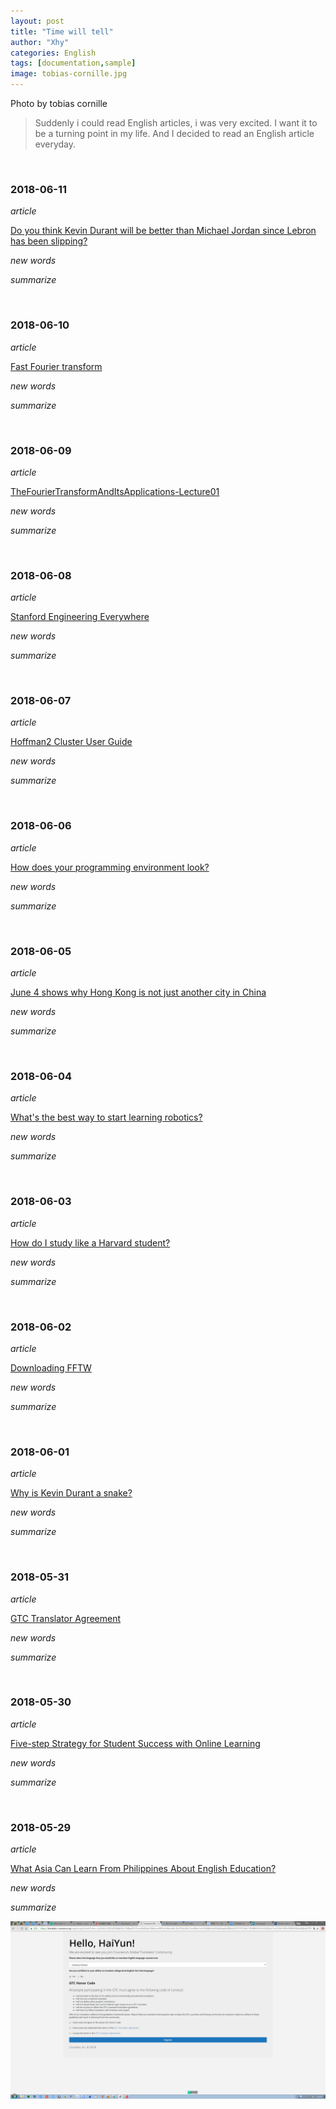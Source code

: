 ```yaml
---
layout: post
title: "Time will tell"
author: "Xhy"
categories: English
tags: [documentation,sample]
image: tobias-cornille.jpg
---
```



Photo by tobias cornille

>Suddenly i could read English articles, i was very excited. I want it to be a turning point in my life.
And I decided to read an English article everyday.

<br />


### 2018-06-11

*article*

[Do you think Kevin Durant will be better than Michael Jordan since Lebron has been slipping?](https://www.quora.com/Do-you-think-Kevin-Durant-will-be-better-than-Michael-Jordan-since-Lebron-has-been-slipping)

*new words*

*summarize*

<br />

### 2018-06-10

*article*

[Fast Fourier transform](https://en.wikipedia.org/wiki/Fast_Fourier_transform)

*new words*

*summarize*

<br />

### 2018-06-09

*article*

[TheFourierTransformAndItsApplications-Lecture01](https://see.stanford.edu/materials/lsoftaee261/transcripts/TheFourierTransformAndItsApplications-Lecture01.pdf)

*new words*

*summarize*

<br />

### 2018-06-08

*article*

[Stanford Engineering Everywhere](https://see.stanford.edu/UsingSEE)

*new words*

*summarize*

<br />

### 2018-06-07

*article*

[Hoffman2 Cluster User Guide](https://www.hoffman2.idre.ucla.edu/fftw/)

*new words*

*summarize*

<br />

### 2018-06-06

*article*

[How does your programming environment look?](https://www.quora.com/How-does-your-programming-environment-look)

*new words*

*summarize*

<br />

### 2018-06-05

*article*

[June 4 shows why Hong Kong is not just another city in China](http://www.scmp.com/comment/insight-opinion/article/2149024/june-4-shows-why-hong-kong-not-just-another-city-china?utm_source=quora&utm_medium=referral)

*new words*

*summarize*

<br />

### 2018-06-04

*article*

[What's the best way to start learning robotics?](https://www.quora.com/Whats-the-best-way-to-start-learning-robotics/answer/Mouhyemen-Khan?share=5365a0b4&srid=haXMv)

*new words*

*summarize*

<br />

### 2018-06-03

*article*

[How do I study like a Harvard student?](https://www.quora.com/How-do-I-study-like-a-Harvard-student/answer/Nancy-695?share=77189cfd&srid=haXMv)

*new words*

*summarize*

<br />

### 2018-06-02

*article*

[Downloading FFTW](http://www.fftw.org/download.html)

*new words*

*summarize*

<br />

### 2018-06-01

*article*

[Why is Kevin Durant a snake?](https://www.quora.com/Why-is-Kevin-Durant-a-snake)

*new words*

*summarize*

<br />

### 2018-05-31

*article*

[GTC Translator Agreement](https://translate-coursera.org/GTCTranslatorAgreement.pdf)

*new words*

*summarize*

<br />

### 2018-05-30

*article*

[Five-step Strategy for Student Success with Online Learning](https://onlinelearninginsights.wordpress.com/2012/09/28/five-step-strategy-for-student-success-with-online-learning/)

*new words*

*summarize*

<br />

### 2018-05-29

*article*

[What Asia Can Learn From Philippines About English Education?](https://www.huffingtonpost.com/amy-chavez/what-asia-can-learn-from-_b_4572991.html)


*new words*

*summarize*


![](/assets/img/coursera.png)

<br />
